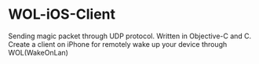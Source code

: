 # WOL-iOS-Client
Sending magic packet through UDP protocol. Written in Objective-C and C. Create a client on iPhone for remotely wake up your device through WOL(WakeOnLan)
